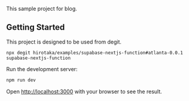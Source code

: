 This sample project for blog.

## Getting Started

This project is designed to be used from degit.

```
npx degit hirotaka/examples/supabase-nextjs-function#atlanta-0.0.1 supabase-nextjs-function
```

Run the development server:

```bash
npm run dev
```

Open [http://localhost:3000](http://localhost:3000) with your browser to see the result.
